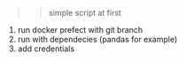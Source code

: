 >> simple script at first 
1. run docker prefect with git branch
2. run with dependecies (pandas for example)
3. add credentials 














